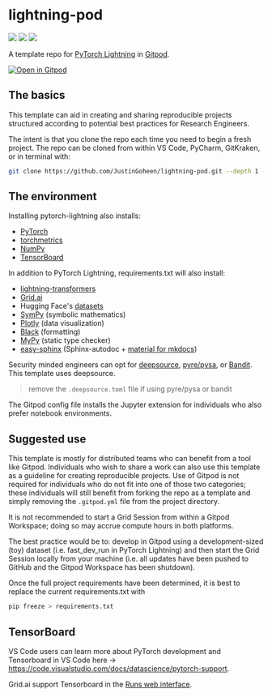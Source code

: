 # lightning-pod
[![](https://img.shields.io/badge/PyTorch_Lightning-Code-informational?style=flat&logo=pytorchlightning&logoColor=white&color=2bbc8a)](#)
[![](https://img.shields.io/badge/Grid.ai-Compute-informational?style=flat&logo=grid.ai&logoColor=white&color=2bbc8a)](#)
[![](https://img.shields.io/badge/Gitpod-DevEnv-informational?style=flat&logo=gitpod&logoColor=white&color=2bbc8a)](#)


A template repo for [PyTorch Lightning](https://www.pytorchlightning.ai/) in [Gitpod](https://www.gitpod.io/).

[![Open in Gitpod](https://gitpod.io/button/open-in-gitpod.svg)](https://gitpod.io/#https://github.com/JustinGoheen/lightning-pod)

## The basics

This template can aid in creating and sharing reproducible projects structured according to potential best practices for Research Engineers.

The intent is that you clone the repo each time you need to begin a fresh project. The repo can be cloned from within VS Code, PyCharm, GitKraken, or in terminal with:

```sh
git clone https://github.com/JustinGoheen/lightning-pod.git --depth 1 --branch main --single-branch
```

## The environment

Installing pytorch-lightning also installs: 

- [PyTorch](https://pytorch.org/docs/stable/index.html)
- [torchmetrics](https://torchmetrics.readthedocs.io/en/stable/)
- [NumPy](https://numpy.org/)
- [TensorBoard](https://www.tensorflow.org/tensorboard)

In addition to PyTorch Lightning, requirements.txt will also install: 
- [lightning-transformers](https://lightning-transformers.readthedocs.io/en/latest/)
- [Grid.ai](https://www.grid.ai/)
- Hugging Face's [datasets](https://huggingface.co/docs/datasets/index)
- [SymPy](https://www.sympy.org/en/index.html) (symbolic mathematics)
- [Plotly](https://plotly.com/python/) (data visualization)
- [Black](https://black.readthedocs.io/en/stable/) (formatting)
- [MyPy](https://github.com/python/mypy/tree/38f1e30e8137ccc1aad6a4f113eb4360c6206539) (static type checker)
- [easy-sphinx](https://github.com/JustinGoheenOrg/easy-sphinx) (Sphinx-autodoc + [material for mkdocs](https://squidfunk.github.io/mkdocs-material/))

Security minded engineers can opt for [deepsource](https://deepsource.io/), [pyre/pysa](https://pyre-check.org/), or [Bandit](https://github.com/PyCQA/bandit). This template uses deepsource.

> remove the `.deepsource.toml` file if using pyre/pysa or bandit

The Gitpod config file installs the Jupyter extension for individuals who also prefer notebook environments.

## Suggested use

This template is mostly for distributed teams who can benefit from a tool like Gitpod. Individuals who wish to share a work can also use this template as a guideline for creating reproducible projects. Use of Gitpod is not required for individuals who do not fit into one of those two categories; these individuals will still benefit from forking the repo as a template and simply removing the `.gitpod.yml` file from the project directory. 

It is not recommended to start a Grid Session from within a Gitpod Workspace; doing so may accrue compute hours in both platforms.

The best practice would be to: develop in Gitpod using a development-sized (toy) dataset (i.e. fast_dev_run in PyTorch Lightning) and then start the Grid Session locally from your machine (i.e. all updates have been pushed to GitHub and the Gitpod Workspace has been shutdown).

Once the full project requirements have been determined, it is best to replace the current requirements.txt with

```sh
pip freeze > requirements.txt
```

## TensorBoard

VS Code users can learn more about PyTorch development and Tensorboard in VS Code here -> https://code.visualstudio.com/docs/datascience/pytorch-support.

Grid.ai support Tensorboard in the [Runs web interface](https://docs.grid.ai/features/runs/Analyzing%20Runs/metric-charts#tensorboard).